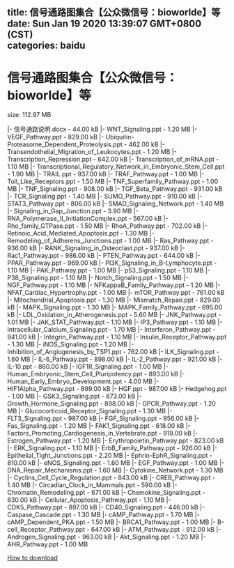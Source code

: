 
title: 信号通路图集合【公众微信号：bioworlde】等
date: Sun Jan 19 2020 13:39:07 GMT+0800 (CST)    
categories: baidu
---

# 信号通路图集合【公众微信号：bioworlde】等
size: 112.97 MB
 
 
|- 信号通路说明.docx - 44.00 kB
|- WNT_Signaling.ppt - 1.20 MB
|- VEGF_Pathway.ppt - 829.00 kB
|- Ubiquitin-Proteasome_Dependent_Proteolysis.ppt - 462.00 kB
|- Transendothelial_Migration_of_Leukocytes.ppt - 1.20 MB
|- Transcription_Repression.ppt - 642.00 kB
|- Transcription_of_mRNA.ppt - 1.10 MB
|- Transcriptional_Regulatory_Network_in_Embryonic_Stem_Cell.ppt - 1.90 MB
|- TRAIL.ppt - 937.00 kB
|- TRAF_Pathway.ppt - 1.00 MB
|- Toll_Like_Receptors.ppt - 1.50 MB
|- TNF_Superfamily_Pathway.ppt - 1.00 MB
|- TNF_Signaling.ppt - 908.00 kB
|- TGF_Beta_Pathway.ppt - 931.00 kB
|- TCR_Signaling.ppt - 1.40 MB
|- SUMO_Pathway.ppt - 910.00 kB
|- STAT3_Pathway.ppt - 806.00 kB
|- SMAD_Signaling_Network.ppt - 1.40 MB
|- Signaling_in_Gap_Junction.ppt - 3.90 MB
|- RNA_Polymerase_II_InitiationComplex.ppt - 567.00 kB
|- Rho_family_GTPase.ppt - 1.50 MB
|- RhoA_Pathway.ppt - 702.00 kB
|- Retinoic_Acid_Mediated_Apoptosis.ppt - 1.30 MB
|- Remodeling_of_Adherens_Junctions.ppt - 1.00 MB
|- Ras_Pathway.ppt - 936.00 kB
|- RANK_Signaling_in_Osteoclast.ppt - 937.00 kB
|- Rac1_Pathway.ppt - 986.00 kB
|- PTEN_Pathway.ppt - 644.00 kB
|- PPAR_Pathway.ppt - 969.00 kB
|- PI3K_Signaling_in_B-Lymphocyte.ppt - 1.10 MB
|- PAK_Pathway.ppt - 1.00 MB
|- p53_Signaling.ppt - 1.10 MB
|- P38_Signaling.ppt - 1.10 MB
|- Notch_Signaling.ppt - 1.50 MB
|- NGF_Pathway.ppt - 1.10 MB
|- NFKappaB_Family_Pathway.ppt - 1.20 MB
|- NFAT_Cardiac_Hypertrophy.ppt - 1.00 MB
|- mTOR_Pathway.ppt - 761.00 kB
|- Mitochondrial_Apoptosis.ppt - 1.30 MB
|- Mismatch_Repair.ppt - 829.00 kB
|- MAPK_Signaling.ppt - 1.30 MB
|- MAPK_Family_Pathway.ppt - 695.00 kB
|- LDL_Oxidation_in_Atherogenesis.ppt - 5.60 MB
|- JNK_Pathway.ppt - 1.01 MB
|- JAK_STAT_Pathway.ppt - 1.10 MB
|- IP3_Pathway.ppt - 1.10 MB
|- Intracellular_Calcium_Signaling.ppt - 1.70 MB
|- Interferon_Pathway.ppt - 941.00 kB
|- Integrin_Pathway.ppt - 1.10 MB
|- Insulin_Receptor_Pathway.ppt - 1.30 MB
|- iNOS_Signaling.ppt - 1.20 MB
|- Inhibition_of_Angiogenesis_by_TSP1.ppt - 762.00 kB
|- ILK_Signaling.ppt - 1.60 MB
|- IL-6_Pathway.ppt - 898.00 kB
|- IL-2_Pathway.ppt - 921.00 kB
|- IL-10.ppt - 860.00 kB
|- IGF1R_Signaling.ppt - 1.00 MB
|- Human_Embryonic_Stem_Cell_Pluripotency.ppt - 893.00 kB
|- Human_Early_Embryo_Development.ppt - 4.00 MB
|- HIF1Alpha_Pathway.ppt - 899.00 kB
|- HGF.ppt - 987.00 kB
|- Hedgehog.ppt - 1.00 MB
|- GSK3_Signaling.ppt - 873.00 kB
|- Growth_Hormone_Signaling.ppt - 898.00 kB
|- GPCR_Pathway.ppt - 1.20 MB
|- Glucocorticoid_Receptor_Signaling.ppt - 1.30 MB
|- FLT3_Signaling.ppt - 987.00 kB
|- FGF_Signaling.ppt - 956.00 kB
|- Fas_Signaling.ppt - 1.20 MB
|- FAK1_Signaling.ppt - 618.00 kB
|- Factors_Promoting_Cardiogenesis_in_Vertebrate.ppt - 919.00 kB
|- Estrogen_Pathway.ppt - 1.20 MB
|- Erythropoietin_Pathway.ppt - 823.00 kB
|- ERK_Signaling.ppt - 1.10 MB
|- ErbB_Family_Pathway.ppt - 926.00 kB
|- Epithelial_Tight_Junctions.ppt - 2.20 MB
|- Ephrin-EphR_Signaling.ppt - 810.00 kB
|- eNOS_Signaling.ppt - 1.60 MB
|- EGF_Pathway.ppt - 1.00 MB
|- DNA_Repair_Mechanisms.ppt - 1.60 MB
|- Cytokine_Network.ppt - 1.30 MB
|- Cyclins_Cell_Cycle_Regulation.ppt - 843.00 kB
|- CREB_Pathway.ppt - 1.40 MB
|- Circadian_Clock_in_Mammals.ppt - 590.00 kB
|- Chromatin_Remodeling.ppt - 671.00 kB
|- Chemokine_Signaling.ppt - 830.00 kB
|- Cellular_Apoptosis_Pathway.ppt - 1.10 MB
|- CDK5_Pathway.ppt - 897.00 kB
|- CD40_Signaling.ppt - 446.00 kB
|- Caspase_Cascade.ppt - 1.30 MB
|- cAMP_Pathway.ppt - 1.70 MB
|- cAMP_Dependent_PKA.ppt - 1.50 MB
|- BRCA1_Pathway.ppt - 1.00 MB
|- B-cell_Receptor_Pathway.ppt - 647.00 kB
|- ATM_Pathway.ppt - 912.00 kB
|- Androgen_Signaling.ppt - 963.00 kB
|- Akt_Signaling.ppt - 1.20 MB
|- AHR_Pathway.ppt - 1.00 MB

[How to download](https://bpcam.bemobtrk.com/go/2ceec3aa-1ca2-46d6-b9ff-aaa5c184517c?jno=3668)